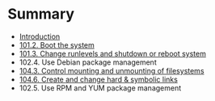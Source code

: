 # Summary

* [Introduction](README.md)
* [101.2. Boot the system](1012_boot_the_system.md)
* [101.3. Change runlevels and shutdown or reboot system](1013_change_runlevels_and_shutdown_or_reboot_system.md)
* 102.4. Use Debian package management 
* [104.3. Control mounting and unmounting of filesystems](1043_control_mounting_and_unmounting_of_filesystems.md)
* [104.6. Create and change hard & symbolic links](1046_create_and_change_hard_&_symbolic_links.md)
* 102.5. Use RPM and YUM package management

